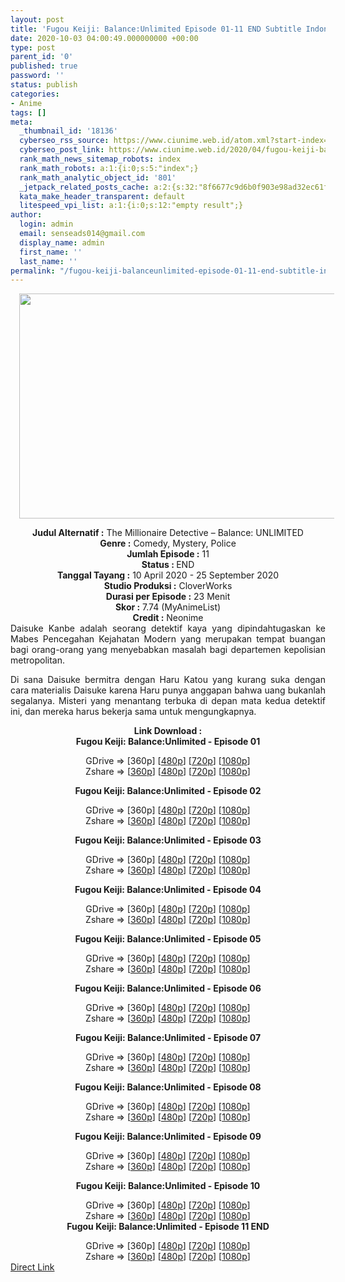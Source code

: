```yaml
---
layout: post
title: 'Fugou Keiji: Balance:Unlimited Episode 01-11 END Subtitle Indonesia'
date: 2020-10-03 04:00:49.000000000 +00:00
type: post
parent_id: '0'
published: true
password: ''
status: publish
categories:
- Anime
tags: []
meta:
  _thumbnail_id: '18136'
  cyberseo_rss_source: https://www.ciunime.web.id/atom.xml?start-index=301&max-results=150
  cyberseo_post_link: https://www.ciunime.web.id/2020/04/fugou-keiji-balanceunlimited-subtitle.html
  rank_math_news_sitemap_robots: index
  rank_math_robots: a:1:{i:0;s:5:"index";}
  rank_math_analytic_object_id: '801'
  _jetpack_related_posts_cache: a:2:{s:32:"8f6677c9d6b0f903e98ad32ec61f8deb";a:2:{s:7:"expires";i:1646773884;s:7:"payload";a:0:{}}s:32:"37550b67d263a3ce789993dc25046c5f";a:2:{s:7:"expires";i:1646773901;s:7:"payload";a:0:{}}}
  kata_make_header_transparent: default
  litespeed_vpi_list: a:1:{i:0;s:12:"empty result";}
author:
  login: admin
  email: senseads014@gmail.com
  display_name: admin
  first_name: ''
  last_name: ''
permalink: "/fugou-keiji-balanceunlimited-episode-01-11-end-subtitle-indonesia/"
---
```

<div class="separator" style="clear: both; text-align: center;"><a href="https://1.bp.blogspot.com/-fECV6GTl4DM/XpHsvAky6WI/AAAAAAAAeEw/mwBSijTfGBA1i3CXnwJrDa2J1QCX9dZ5gCLcBGAsYHQ/s1600/Fugou%2BKeiji%2B-%2BBalance%2BUnlimited.jpeg" style="margin-left: 1em; margin-right: 1em;"><img border="0" data-original-height="720" data-original-width="1280" height="360" src="{{ site.baseurl }}/assets/2020/10/Fugou%2BKeiji%2B-%2BBalance%2BUnlimited.jpeg" width="640" /></a></div>
<p>
<div style="text-align: center;"><b>Judul</b><b><b>&nbsp;Alternatif</b>&nbsp;:</b>&nbsp;The Millionaire Detective – Balance: UNLIMITED</div>
<div style="text-align: center;"><b>Genre :</b>&nbsp;Comedy, Mystery, Police</div>
<div style="text-align: center;"><b>Jumlah Episode :</b>&nbsp;11<br /><b>Status :&nbsp;</b>END<br /><b>Tanggal Tayang :</b>&nbsp;10 April 2020&nbsp;- 25 September 2020<br /><b>Studio Produksi :</b>&nbsp;CloverWorks<br /><b>Durasi per Episode :</b>&nbsp;23 Menit</div>
<div style="text-align: center;"><b>Skor :</b>&nbsp;7.74 (MyAnimeList)<br /><b>Credit :</b>&nbsp;Neonime</div>
<div style="text-align: center;"></div>
<div style="text-align: justify;">Daisuke Kanbe adalah seorang detektif kaya yang dipindahtugaskan ke Mabes Pencegahan Kejahatan Modern yang merupakan tempat buangan bagi orang-orang yang menyebabkan masalah bagi departemen kepolisian metropolitan.</p>
<p>Di sana Daisuke bermitra dengan Haru Katou yang kurang suka dengan cara materialis Daisuke karena Haru punya anggapan bahwa uang bukanlah segalanya. Misteri yang menantang terbuka di depan mata kedua detektif ini, dan mereka harus bekerja sama untuk mengungkapnya.</p></div>
<div style="text-align: justify;"></div>
<div style="text-align: justify;"></div>
<div style="text-align: center;"><b>Link Download :</b></div>
<div style="text-align: center;"><b>Fugou Keiji: Balance:Unlimited&nbsp;- Episode 01</b></p>
<div style="text-align: center;">GDrive =&gt; [360p] [<a href="https://drive.google.com/uc?export=download&amp;id=1A-jOq5fNAfHHPWnm7gO6DsFnnhPDtqJd" target="_blank" rel="noopener">480p</a>] [<a href="https://drive.google.com/uc?id=18wDIbJSIe0eqP-Oiq6mS5F6S-r4pBojF" target="_blank" rel="noopener">720p</a>] [<a href="https://drive.google.com/uc?id=1Nm2KXIx4SxMaIwqP4Qj88u_BbH88LVMB" target="_blank" rel="noopener">1080p</a>]<br />Zshare =&gt; [<a href="https://www77.zippyshare.com/v/lrbgF8dH/file.html" target="_blank" rel="noopener">360p</a>] [<a href="https://www74.zippyshare.com/v/N95FIbk9/file.html" target="_blank" rel="noopener">480p</a>] [<a href="https://www74.zippyshare.com/v/QMSgRefn/file.html" target="_blank" rel="noopener">720p</a>] [<a href="https://www31.zippyshare.com/v/zepcarqK/file.html" target="_blank" rel="noopener">1080p</a>]</p>
<p><b>Fugou Keiji: Balance:Unlimited&nbsp;- Episode 02</b></p>
<div style="text-align: center;">GDrive =&gt; [360p] [<a href="https://drive.google.com/uc?export=download&amp;id=1J6ryZ52dn3fhJcBfGwJy3Sfm-VETi4nf" target="_blank" rel="noopener">480p</a>] [<a href="https://drive.google.com/uc?id=1ubebrNxIIDapJMPzSoOeE7cS98D8HTcD" target="_blank" rel="noopener">720p</a>] [<a href="https://drive.google.com/uc?id=1uwgtSuR298jqWiIE5KjEsK3qpa7gLzQJ" target="_blank" rel="noopener">1080p</a>]<br />Zshare =&gt; [<a href="https://www86.zippyshare.com/v/jT7aVRS0/file.html" target="_blank" rel="noopener">360p</a>] [<a href="https://www78.zippyshare.com/v/z0feUzhD/file.html" target="_blank" rel="noopener">480p</a>] [<a href="https://www94.zippyshare.com/v/vxSzRn2I/file.html" target="_blank" rel="noopener">720p</a>] [<a href="https://www26.zippyshare.com/v/ZoMyrwvQ/file.html" target="_blank" rel="noopener">1080p</a>]</p>
<p><b>Fugou Keiji: Balance:Unlimited&nbsp;- Episode 03</b></p>
<div style="text-align: center;">GDrive =&gt; [360p] [<a href="https://drive.google.com/uc?export=download&amp;id=1bNhQ-DfGwVuUqEQv_k3gc27OpZRQE0Re" target="_blank" rel="noopener">480p</a>] [<a href="https://drive.google.com/uc?export=download&amp;id=1ZgQco2cRXmJO76owi7ZgmUFcTnUfthMO" target="_blank" rel="noopener">720p</a>] [<a href="https://drive.google.com/uc?export=download&amp;id=1aIboayr-SqzgHs7OQXWhvjJ779ZPFWow" target="_blank" rel="noopener">1080p</a>]<br />Zshare =&gt; [<a href="https://www24.zippyshare.com/v/PEpwSKhl/file.html" target="_blank" rel="noopener">360p</a>] [<a href="https://www14.zippyshare.com/v/iJexlYul/file.html" target="_blank" rel="noopener">480p</a>] [<a href="https://www84.zippyshare.com/v/V1qGAfE7/file.html" target="_blank" rel="noopener">720p</a>] [<a href="https://www23.zippyshare.com/v/FpCnGqpi/file.html" target="_blank" rel="noopener">1080p</a>]</p>
<p><b>Fugou Keiji: Balance:Unlimited&nbsp;- Episode 04</b></p>
<div style="text-align: center;">GDrive =&gt; [360p] [<a href="https://drive.google.com/uc?export=download&amp;id=1zrcVGdyFWcCe5u8RefQvZk_a7XjhbG5e" target="_blank" rel="noopener">480p</a>] [<a href="https://drive.google.com/uc?export=download&amp;id=1ocx5-msp6rjUUcJ9qn6XTRuK0aSDn_lI" target="_blank" rel="noopener">720p</a>] [<a href="https://drive.google.com/uc?export=download&amp;id=11lNrD9Tsrsw5jqrGSoVOa0eiplUjtE0g" target="_blank" rel="noopener">1080p</a>]<br />Zshare =&gt; [<a href="https://mir.cr/07XWVFRB" target="_blank" rel="noopener">360p</a>] [<a href="https://www102.zippyshare.com/v/S1yQb6A4/file.html" target="_blank" rel="noopener">480p</a>] [<a href="https://www5.zippyshare.com/v/QfMZXwdx/file.html" target="_blank" rel="noopener">720p</a>] [<a href="https://www11.zippyshare.com/v/nGrM99UT/file.html" target="_blank" rel="noopener">1080p</a>]</p>
<p><b>Fugou Keiji: Balance:Unlimited&nbsp;- Episode 05</b></p>
<div style="text-align: center;">GDrive =&gt; [360p] [<a href="https://drive.google.com/uc?export=download&amp;id=1s3kfg3HAQODrOPFwbuYE-J53FIFa4MkG" target="_blank" rel="noopener">480p</a>] [<a href="https://drive.google.com/uc?export=download&amp;id=1p5qN8r6iYFc3fAxEs3Pe-ULujRjz0wpO" target="_blank" rel="noopener">720p</a>] [<a href="https://drive.google.com/uc?export=download&amp;id=1Mr4HcnKs021WWmJHUtqwaY--jE5uQQz9" target="_blank" rel="noopener">1080p</a>]<br />Zshare =&gt; [<a href="https://www88.zippyshare.com/v/28nLMxJ6/file.html" target="_blank" rel="noopener">360p</a>] [<a href="https://www103.zippyshare.com/v/ATFtWiaH/file.html" target="_blank" rel="noopener">480p</a>] [<a href="https://www21.zippyshare.com/v/5aWtx7xP/file.html" target="_blank" rel="noopener">720p</a>] [<a href="https://www90.zippyshare.com/v/OxgWrePn/file.html" target="_blank" rel="noopener">1080p</a>]</p>
<p><b>Fugou Keiji: Balance:Unlimited&nbsp;- Episode 06</b></p>
<div style="text-align: center;">GDrive =&gt; [360p] [<a href="https://drive.google.com/uc?export=download&amp;id=1E0hQnsyjs8srCycTO_iCYuEGDwB9sJDh" target="_blank" rel="noopener">480p</a>] [<a href="https://drive.google.com/uc?export=download&amp;id=1W_J6BIISoWMzo-JJAzl1-UFdWoQOP4lM" target="_blank" rel="noopener">720p</a>] [<a href="https://drive.google.com/uc?export=download&amp;id=1vNXy0UPU0JES1MoDjSfZZihZ19cnEskP" target="_blank" rel="noopener">1080p</a>]<br />Zshare =&gt; [<a href="https://www48.zippyshare.com/v/kVu9fLY7/file.html" target="_blank" rel="noopener">360p</a>] [<a href="https://www80.zippyshare.com/v/9sDuWLUp/file.html" target="_blank" rel="noopener">480p</a>] [<a href="https://www60.zippyshare.com/v/nxsAts3N/file.html" target="_blank" rel="noopener">720p</a>] [<a href="https://www58.zippyshare.com/v/XJ9zTTUl/file.html" target="_blank" rel="noopener">1080p</a>]</p>
<p><b>Fugou Keiji: Balance:Unlimited&nbsp;- Episode 07</b></p>
<div style="text-align: center;">GDrive =&gt; [360p] [<a href="https://drive.google.com/uc?export=download&amp;id=1JgSwcQsJ2mpO2lZHlySXYqowILD-pMyZ" target="_blank" rel="noopener">480p</a>] [<a href="https://drive.google.com/uc?export=download&amp;id=10spiCWIvuXySwWhexkHGrUFS2kYNvG4h" target="_blank" rel="noopener">720p</a>] [<a href="https://drive.google.com/uc?export=download&amp;id=1x-PspTlHW4WGsAXKpTBIKDtfJzghxB2h" target="_blank" rel="noopener">1080p</a>]<br />Zshare =&gt; [<a href="https://www61.zippyshare.com/v/CtWV4jlj/file.html" target="_blank" rel="noopener">360p</a>] [<a href="https://www44.zippyshare.com/v/eZh8fp02/file.html" target="_blank" rel="noopener">480p</a>] [<a href="https://www11.zippyshare.com/v/req9TIfk/file.html" target="_blank" rel="noopener">720p</a>] [<a href="https://www51.zippyshare.com/v/vygVHBoO/file.html" target="_blank" rel="noopener">1080p</a>]</p>
<p><b>Fugou Keiji: Balance:Unlimited&nbsp;- Episode 08</b></p>
<div style="text-align: center;">GDrive =&gt; [360p] [<a href="https://drive.google.com/uc?export=download&amp;id=1a4n57W6p79sHi-By2aeSusqcTMZmbeUT" target="_blank" rel="noopener">480p</a>] [<a href="https://drive.google.com/uc?export=download&amp;id=1rd-iZxvLT055QlVsxk76_6JYaORz7TIi" target="_blank" rel="noopener">720p</a>] [<a href="https://drive.google.com/uc?export=download&amp;id=1dt1Spx3zlxqwbgtdBjY8LCH3FKZa278n" target="_blank" rel="noopener">1080p</a>]<br />Zshare =&gt; [<a href="https://mir.cr/1GTTN8OV" target="_blank" rel="noopener">360p</a>] [<a href="https://www6.zippyshare.com/v/820FT4pW/file.html" target="_blank" rel="noopener">480p</a>] [<a href="https://www35.zippyshare.com/v/az5BiGL0/file.html" target="_blank" rel="noopener">720p</a>] [<a href="https://www98.zippyshare.com/v/LWWZvIgb/file.html" target="_blank" rel="noopener">1080p</a>]</p>
<p><b>Fugou Keiji: Balance:Unlimited&nbsp;- Episode 09</b></p>
<div style="text-align: center;">GDrive =&gt; [360p] [<a href="https://drive.google.com/uc?export=download&amp;id=1DFhb_1K2b9FfQZSvT4MeSCCp1a8t_U5x" target="_blank" rel="noopener">480p</a>] [<a href="https://drive.google.com/uc?export=download&amp;id=1b1brXiYye9-J9Sbk90gaEbIhtOG0yEXv" target="_blank" rel="noopener">720p</a>] [<a href="https://drive.google.com/uc?export=download&amp;id=1VAQt4SKxbwMqn34SKSx59qpLfJYPC6W-" target="_blank" rel="noopener">1080p</a>]<br />Zshare =&gt; [<a href="https://www75.zippyshare.com/v/ovsKn7gU/file.html" target="_blank" rel="noopener">360p</a>] [<a href="https://www69.zippyshare.com/v/qchBfx6p/file.html" target="_blank" rel="noopener">480p</a>] [<a href="https://www118.zippyshare.com/v/0ROGfyFV/file.html" target="_blank" rel="noopener">720p</a>] [<a href="https://www14.zippyshare.com/v/ZgyFIU4Y/file.html" target="_blank" rel="noopener">1080p</a>]</p>
<p><b>Fugou Keiji: Balance:Unlimited&nbsp;- Episode 10</b></p>
<div style="text-align: center;">GDrive =&gt; [360p] [<a href="https://drive.google.com/uc?export=download&amp;id=1mAzHiSveQ4DcXXjBfRB7gmpdYWtxd4fW" target="_blank" rel="noopener">480p</a>] [<a href="https://drive.google.com/uc?export=download&amp;id=1tCMOwe_k3zhRp-qNQ-MZ5McUCqCM0zeQ" target="_blank" rel="noopener">720p</a>] [<a href="https://drive.google.com/uc?export=download&amp;id=15g__yCotqcGw_wYawM_RriJRZq6BHkly" target="_blank" rel="noopener">1080p</a>]<br />Zshare =&gt; [<a href="https://www20.zippyshare.com/v/ewZ8pulD/file.html" target="_blank" rel="noopener">360p</a>] [<a href="https://www82.zippyshare.com/v/c3oZ0yVN/file.html" target="_blank" rel="noopener">480p</a>] [<a href="https://www53.zippyshare.com/v/PKPQ6lzV/file.html" target="_blank" rel="noopener">720p</a>] [<a href="https://www87.zippyshare.com/v/QOi56iAL/file.html" target="_blank" rel="noopener">1080p</a>]</div>
<div style="text-align: center;"><b>Fugou Keiji: Balance:Unlimited&nbsp;- Episode 11 END</b></p>
<div>GDrive =&gt; [360p] [<a href="https://drive.google.com/uc?export=download&amp;id=1EAJ2wIwyzuvbggpN_vhwWxENW3XEuFRC" target="_blank" rel="noopener">480p</a>] [<a href="https://drive.google.com/uc?export=download&amp;id=1-gurmp7xpVUMJQu5gFzLzwQkhXUkoWjC" target="_blank" rel="noopener">720p</a>] [<a href="https://drive.google.com/uc?export=download&amp;id=1jLtfVlprudQV72tSvHt9oLGaWTEniaH5" target="_blank" rel="noopener">1080p</a>]<br />Zshare =&gt; [<a href="https://www84.zippyshare.com/v/ZqratMdK/file.html" target="_blank" rel="noopener">360p</a>] [<a href="https://www85.zippyshare.com/v/n4meYQ8R/file.html" target="_blank" rel="noopener">480p</a>] [<a href="https://www55.zippyshare.com/v/oRwP5ex9/file.html" target="_blank" rel="noopener">720p</a>] [<a href="https://www24.zippyshare.com/v/zad0hceY/file.html" target="_blank" rel="noopener">1080p</a>]</div>
</div>
</div>
</div>
</div>
</div>
</div>
</div>
</div>
</div>
</div>
</div>
<link rel="stylesheet" href="https://cdnjs.cloudflare.com/ajax/libs/font-awesome/4.7.0/css/font-awesome.min.css" />
<div class="divbtn"> <a href="https://handymansurrender.com/fihup8buzv?key=94550f7ce39444073321dde3b8782f97" class="btn"><i class="fa fa-download"></i> Direct Link</a> </div>
